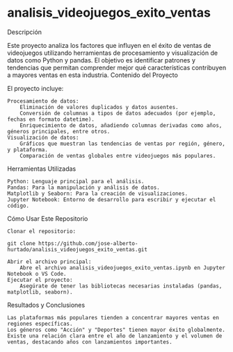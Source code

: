 # analisis_videojuegos_exito_ventas

Descripción

Este proyecto analiza los factores que influyen en el éxito de ventas de videojuegos utilizando herramientas de procesamiento y visualización de datos como Python y pandas. El objetivo es identificar patrones y tendencias que permitan comprender mejor qué características contribuyen a mayores ventas en esta industria.
Contenido del Proyecto

El proyecto incluye:

    Procesamiento de datos:
        Eliminación de valores duplicados y datos ausentes.
        Conversión de columnas a tipos de datos adecuados (por ejemplo, fechas en formato datetime).
        Enriquecimiento de datos, añadiendo columnas derivadas como años, géneros principales, entre otros.
    Visualización de datos:
        Gráficos que muestran las tendencias de ventas por región, género, y plataforma.
        Comparación de ventas globales entre videojuegos más populares.

Herramientas Utilizadas

    Python: Lenguaje principal para el análisis.
    Pandas: Para la manipulación y análisis de datos.
    Matplotlib y Seaborn: Para la creación de visualizaciones.
    Jupyter Notebook: Entorno de desarrollo para escribir y ejecutar el código.

Cómo Usar Este Repositorio

    Clonar el repositorio:

    git clone https://github.com/jose-alberto-hurtado/analisis_videojuegos_exito_ventas.git

    Abrir el archivo principal:
        Abre el archivo analisis_videojuegos_exito_ventas.ipynb en Jupyter Notebook o VS Code.
    Ejecutar el proyecto:
        Asegúrate de tener las bibliotecas necesarias instaladas (pandas, matplotlib, seaborn).

Resultados y Conclusiones

    Las plataformas más populares tienden a concentrar mayores ventas en regiones específicas.
    Los géneros como "Acción" y "Deportes" tienen mayor éxito globalmente.
    Existe una relación clara entre el año de lanzamiento y el volumen de ventas, destacando años con lanzamientos importantes.
